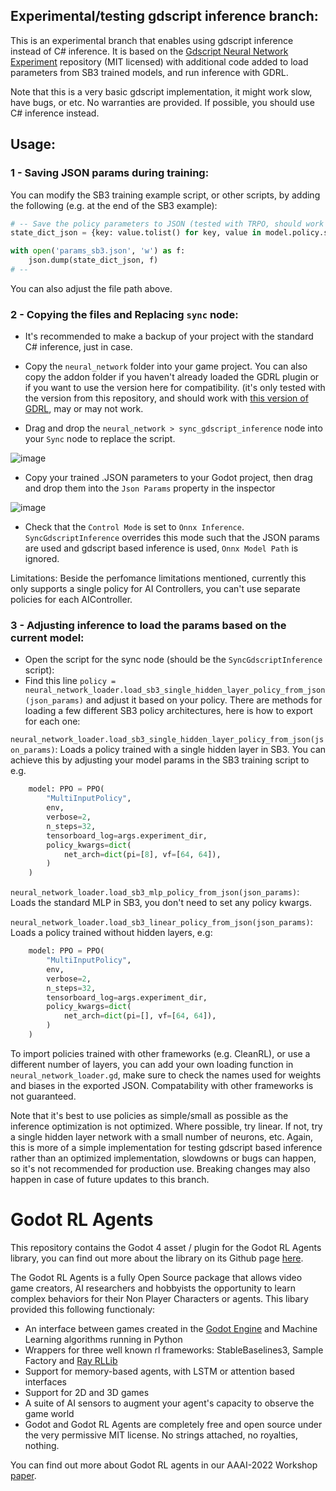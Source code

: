 ## Experimental/testing gdscript inference branch:

This is an experimental branch that enables using gdscript inference instead of C# inference.
It is based on the [Gdscript Neural Network Experiment](https://github.com/Ivan-267/GdscriptNeuralNetExperiment) repository (MIT licensed) with 
additional code added to load parameters from SB3 trained models, and run inference with GDRL.

Note that this is a very basic gdscript implementation, it might work slow, have bugs, or etc. No warranties are provided. If possible, you should use C# inference instead.

## Usage:
### 1 - Saving JSON params during training:
You can modify the SB3 training example script, or other scripts, by adding the following (e.g. at the end of the SB3 example):
```Python
# -- Save the policy parameters to JSON (tested with TRPO, should work with PPO and similar) --
state_dict_json = {key: value.tolist() for key, value in model.policy.state_dict().items()}

with open('params_sb3.json', 'w') as f:
    json.dump(state_dict_json, f)
# --
```
You can also adjust the file path above.

### 2 - Copying the files and Replacing `sync` node:
- It's recommended to make a backup of your project with the standard C# inference, just in case.

- Copy the `neural_network` folder into your game project. You can also copy the addon folder if you haven't already loaded the GDRL plugin or if you want to use the version here for compatibility. (it's only tested with the version from this repository, and should work with [this version of GDRL](https://github.com/edbeeching/godot_rl_agents/tree/e1d89c99cb78a0224de23a408aec1fe99679a7e9), may or may not work.

- Drag and drop the `neural_network > sync_gdscript_inference` node into your `Sync` node to replace the script.

![image](https://github.com/user-attachments/assets/aac1e649-6ad5-4d09-8dd3-a7236d34fe72)

- Copy your trained .JSON parameters to your Godot project, then drag and drop them into the `Json Params` property in the inspector

![image](https://github.com/user-attachments/assets/cf726b1f-ed92-4913-8650-e90c23752d21)

- Check that the `Control Mode` is set to `Onnx Inference`. `SyncGdscriptInference` overrides this mode such that the JSON params are used and gdscript based inference is used, `Onnx Model Path` is ignored.

Limitations: Beside the perfomance limitations mentioned, currently this only supports a single policy for AI Controllers, you can't use separate policies for each AIController.

### 3 - Adjusting inference to load the params based on the current model:
- Open the script for the sync node (should be the `SyncGdscriptInference` script):
- Find this line `policy = neural_network_loader.load_sb3_single_hidden_layer_policy_from_json(json_params)` and adjust it based on your policy. There are methods for loading a few different SB3 policy architectures, here is how to export for each one:

`neural_network_loader.load_sb3_single_hidden_layer_policy_from_json(json_params)`: Loads a policy trained with a single hidden layer in SB3. You can achieve this by adjusting your model params in the SB3 training script to e.g.
```Python
    model: PPO = PPO(
        "MultiInputPolicy",
        env,
        verbose=2,
        n_steps=32,
        tensorboard_log=args.experiment_dir,
        policy_kwargs=dict(
            net_arch=dict(pi=[8], vf=[64, 64]),
        )
    )
```

`neural_network_loader.load_sb3_mlp_policy_from_json(json_params)`: Loads the standard MLP in SB3, you don't need to set any policy kwargs.

`neural_network_loader.load_sb3_linear_policy_from_json(json_params)`: Loads a policy trained without hidden layers, e.g:
```Python
    model: PPO = PPO(
        "MultiInputPolicy",
        env,
        verbose=2,
        n_steps=32,
        tensorboard_log=args.experiment_dir,
        policy_kwargs=dict(
            net_arch=dict(pi=[], vf=[64, 64]),
        )
    )
```
To import policies trained with other frameworks (e.g. CleanRL), or use a different number of layers, you can add your own loading function in `neural_network_loader.gd`, make sure to check the names used for weights and biases in the exported JSON.
Compatability with other frameworks is not guaranteed.

Note that it's best to use policies as simple/small as possible as the inference optimization is not optimized. Where possible, try linear. If not, try a single hidden layer network with a small number of neurons, etc.
Again, this is more of a simple implementation for testing gdscript based inference rather than an optimized implementation, slowdowns or bugs can happen, so it's not recommended for production use.
Breaking changes may also happen in case of future updates to this branch.

# Godot RL Agents

This repository contains the Godot 4 asset / plugin for the Godot RL Agents library, you can find out more about the library on its Github page [here](https://github.com/edbeeching/godot_rl_agents).

The Godot RL Agents is a fully Open Source package that allows video game creators, AI researchers and hobbyists the opportunity to learn complex behaviors for their Non Player Characters or agents. 
This libary provided this following functionaly:
* An interface between games created in the [Godot Engine](https://godotengine.org/) and Machine Learning algorithms running in Python
* Wrappers for three well known rl frameworks: StableBaselines3, Sample Factory and [Ray RLLib](https://docs.ray.io/en/latest/rllib/index.html)
* Support for memory-based agents, with LSTM or attention based interfaces
* Support for 2D and 3D games
* A suite of AI sensors to augment your agent's capacity to observe the game world
* Godot and Godot RL Agents are completely free and open source under the very permissive MIT license. No strings attached, no royalties, nothing. 

You can find out more about Godot RL agents in our AAAI-2022 Workshop [paper](https://arxiv.org/abs/2112.03636).

